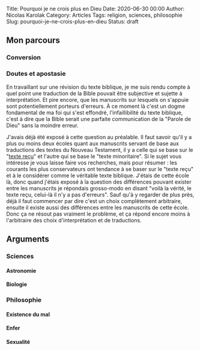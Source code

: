 Title: Pourquoi je ne crois plus en Dieu
Date: 2020-06-30 00:00
Author: Nicolas Karolak
Category: Articles
Tags: religion, sciences, philosophie
Slug: pourquoi-je-ne-crois-plus-en-dieu
Status: draft

## Mon parcours

### Conversion

### Doutes et apostasie

En travaillant sur une révision du texte biblique, je me suis rendu compte à quel point une traduction de la Bible pouvait être subjective et sujette à interprétation. Et pire encore, que les manuscrits sur lesquels on s'appuie sont potentiellement porteurs d'erreurs. À ce moment là c'est un dogme fondamental de ma foi qui s'est effondré, l'infaillibilité du texte biblique, c'est à dire que la Bible serait une parfaite communication de la "Parole de Dieu" sans la moindre erreur.

J'avais déjà été exposé à cette question au préalable. Il faut savoir qu'il y a plus ou moins deux écoles quant aux manuscrits servant de base aux traductions des textes du Nouveau Testament, il y a celle qui se base sur le "[texte reçu](https://www.info-bible.org/bible/texte-recu.htm)" et l'autre qui se base le "texte minoritaire". Si le sujet vous intéresse je vous laisse faire vos recherches, mais pour résumer : les courants les plus conservateurs ont tendance à se baser sur le "texte reçu" et à le considérer comme le véritable texte biblique. J'étais de cette école là, donc quand j'étais exposé à la question des différences pouvant exister entre les manuscrits je répondais grosso-modo en disant "voilà la vérité, le texte reçu, celui-là il n'y a pas d'erreurs". Sauf qu'à y regarder de plus près, déjà il faut commencer par dire c'est un choix complètement arbitraire, ensuite il existe aussi des différences entre les manuscrits de cette école. Donc ça ne résout pas vraiment le problème, et ça répond encore moins à l'arbitraire des choix d'interprétation et de traductions.

## Arguments

### Sciences

#### Astronomie

#### Biologie

### Philosophie

#### Existence du mal

#### Enfer

#### Sexualité
